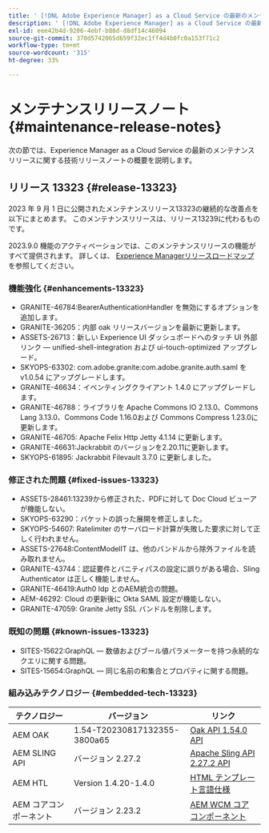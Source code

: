 ```yaml
---
title: ' [!DNL Adobe Experience Manager] as a Cloud Service の最新のメンテナンスリリースノート'
description: ' [!DNL Adobe Experience Manager] as a Cloud Service の最新のメンテナンスリリースノート'
exl-id: eee42b4d-9206-4ebf-b88d-d8df14c46094
source-git-commit: 370d5742065d659f32ec1ff4d4b0fc0a153f71c2
workflow-type: tm+mt
source-wordcount: '315'
ht-degree: 33%

---
```


# メンテナンスリリースノート {#maintenance-release-notes}

次の節では、Experience Manager as a Cloud Service の最新のメンテナンスリリースに関する技術リリースノートの概要を説明します。

## リリース 13323 {#release-13323}

2023 年 9 月 1 日に公開されたメンテナンスリリース13323の継続的な改善点を以下にまとめます。 このメンテナンスリリースは、リリース13239に代わるものです。

2023.9.0 機能のアクティベーションでは、このメンテナンスリリースの機能がすべて提供されます。 詳しくは、 [Experience Managerリリースロードマップ](https://experienceleague.adobe.com/docs/experience-manager-release-information/aem-release-updates/update-releases-roadmap.html?lang=ja) を参照してください。

### 機能強化 {#enhancements-13323}

- GRANITE-46784:BearerAuthenticationHandler を無効にするオプションを追加します。
- GRANITE-36205：内部 oak リリースバージョンを最新に更新します。
- ASSETS-26713：新しい Experience UI ダッシュボードへのタッチ UI 外部リンク — unified-shell-integration および ui-touch-optimized アップグレード。
- SKYOPS-63302: com.adobe.granite:com.adobe.granite.auth.saml を v1.0.54 にアップグレードします。
- GRANITE-46634：イベンティングクライアント 1.4.0 にアップグレードします。
- GRANITE-46788：ライブラリを Apache Commons IO 2.13.0、Commons Lang 3.13.0、Commons Code 1.16.0および Commons Compress 1.23.0に更新します。
- GRANITE-46705: Apache Felix Http Jetty 4.1.14 に更新します。
- GRANITE-46631:Jackrabbit のバージョンを2.20.11に更新します。
- SKYOPS-61895: Jackrabbit Filevault 3.7.0 に更新しました。

### 修正された問題 {#fixed-issues-13323}

- ASSETS-28461:13239から修正された、PDFに対して Doc Cloud ビューアが機能しない。
- SKYOPS-63290：バケットの誤った展開を修正しました。
- SKYOPS-54607: Ratelimiter のサーバロード計算が失敗した要求に対して正しく行われません。
- ASSETS-27648:ContentModelIT は、他のバンドルから除外ファイルを読み取れません。
- GRANITE-43744：認証要件とバニティパスの設定に誤りがある場合、Sling Authenticator は正しく機能しません。
- GRANITE-46419:Auth0 Idp とのAEM統合の問題。
- AEM-46292:  Cloud の更新後に Okta SAML 設定が機能しない。
- GRANITE-47059: Granite Jetty SSL バンドルを削除します。

### 既知の問題 {#known-issues-13323}

- SITES-15622:GraphQL — 数値およびブール値パラメーターを持つ永続的なクエリに関する問題。
- SITES-15654:GraphQL — 同じ名前の和集合とプロパティに関する問題。

### 組み込みテクノロジー {#embedded-tech-13323}

| テクノロジー | バージョン | リンク |
|---|---|---|
| AEM OAK | 1.54-T20230817132355-3800a65 | [Oak API 1.54.0 API](https://www.javadoc.io/doc/org.apache.jackrabbit/oak-api/1.54.0/index.html) |
| AEM SLING API | バージョン 2.27.2 | [Apache Sling API 2.27.2 API](https://www.javadoc.io/doc/org.apache.sling/org.apache.sling.api/latest/index.html) |
| AEM HTL | Version 1.4.20-1.4.0 | [HTML テンプレート言語仕様](https://github.com/adobe/htl-spec) |
| AEM コアコンポーネント | バージョン 2.23.2 | [AEM WCM コアコンポーネント](https://github.com/adobe/aem-core-wcm-components) |
